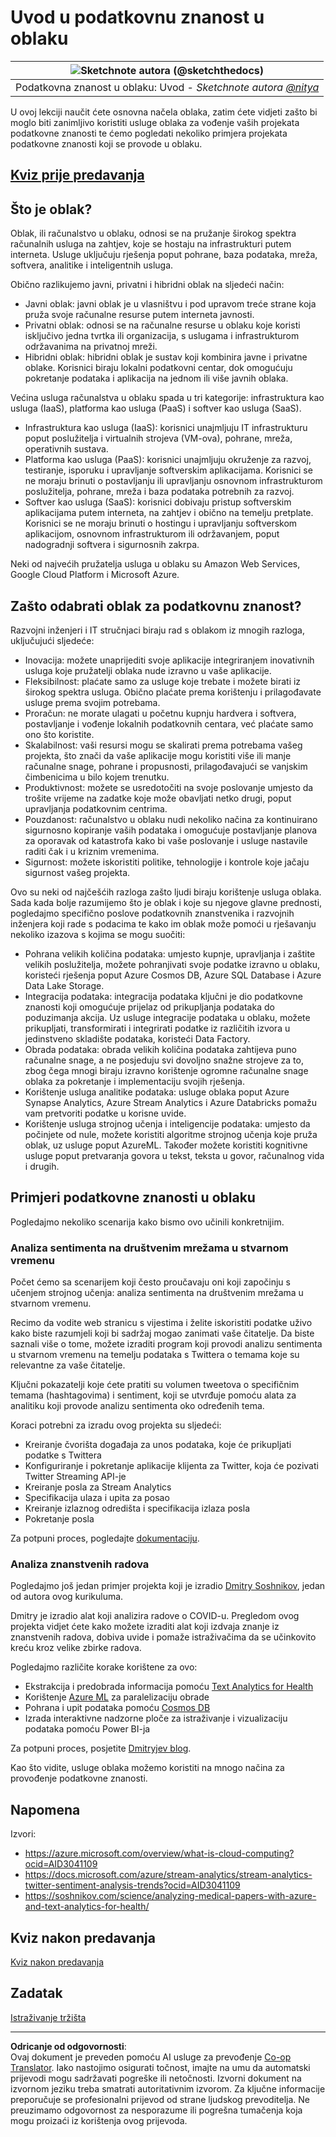 <!--
CO_OP_TRANSLATOR_METADATA:
{
  "original_hash": "408c55cab2880daa4e78616308bd5db7",
  "translation_date": "2025-08-30T17:47:02+00:00",
  "source_file": "5-Data-Science-In-Cloud/17-Introduction/README.md",
  "language_code": "hr"
}
-->
# Uvod u podatkovnu znanost u oblaku

|![ Sketchnote autora [(@sketchthedocs)](https://sketchthedocs.dev) ](../../sketchnotes/17-DataScience-Cloud.png)|
|:---:|
| Podatkovna znanost u oblaku: Uvod - _Sketchnote autora [@nitya](https://twitter.com/nitya)_ |

U ovoj lekciji naučit ćete osnovna načela oblaka, zatim ćete vidjeti zašto bi moglo biti zanimljivo koristiti usluge oblaka za vođenje vaših projekata podatkovne znanosti te ćemo pogledati nekoliko primjera projekata podatkovne znanosti koji se provode u oblaku.

## [Kviz prije predavanja](https://purple-hill-04aebfb03.1.azurestaticapps.net/quiz/32)

## Što je oblak?

Oblak, ili računalstvo u oblaku, odnosi se na pružanje širokog spektra računalnih usluga na zahtjev, koje se hostaju na infrastrukturi putem interneta. Usluge uključuju rješenja poput pohrane, baza podataka, mreža, softvera, analitike i inteligentnih usluga.

Obično razlikujemo javni, privatni i hibridni oblak na sljedeći način:

* Javni oblak: javni oblak je u vlasništvu i pod upravom treće strane koja pruža svoje računalne resurse putem interneta javnosti.
* Privatni oblak: odnosi se na računalne resurse u oblaku koje koristi isključivo jedna tvrtka ili organizacija, s uslugama i infrastrukturom održavanima na privatnoj mreži.
* Hibridni oblak: hibridni oblak je sustav koji kombinira javne i privatne oblake. Korisnici biraju lokalni podatkovni centar, dok omogućuju pokretanje podataka i aplikacija na jednom ili više javnih oblaka.

Većina usluga računalstva u oblaku spada u tri kategorije: infrastruktura kao usluga (IaaS), platforma kao usluga (PaaS) i softver kao usluga (SaaS).

* Infrastruktura kao usluga (IaaS): korisnici unajmljuju IT infrastrukturu poput poslužitelja i virtualnih strojeva (VM-ova), pohrane, mreža, operativnih sustava.
* Platforma kao usluga (PaaS): korisnici unajmljuju okruženje za razvoj, testiranje, isporuku i upravljanje softverskim aplikacijama. Korisnici se ne moraju brinuti o postavljanju ili upravljanju osnovnom infrastrukturom poslužitelja, pohrane, mreža i baza podataka potrebnih za razvoj.
* Softver kao usluga (SaaS): korisnici dobivaju pristup softverskim aplikacijama putem interneta, na zahtjev i obično na temelju pretplate. Korisnici se ne moraju brinuti o hostingu i upravljanju softverskom aplikacijom, osnovnom infrastrukturom ili održavanjem, poput nadogradnji softvera i sigurnosnih zakrpa.

Neki od najvećih pružatelja usluga u oblaku su Amazon Web Services, Google Cloud Platform i Microsoft Azure.

## Zašto odabrati oblak za podatkovnu znanost?

Razvojni inženjeri i IT stručnjaci biraju rad s oblakom iz mnogih razloga, uključujući sljedeće:

* Inovacija: možete unaprijediti svoje aplikacije integriranjem inovativnih usluga koje pružatelji oblaka nude izravno u vaše aplikacije.
* Fleksibilnost: plaćate samo za usluge koje trebate i možete birati iz širokog spektra usluga. Obično plaćate prema korištenju i prilagođavate usluge prema svojim potrebama.
* Proračun: ne morate ulagati u početnu kupnju hardvera i softvera, postavljanje i vođenje lokalnih podatkovnih centara, već plaćate samo ono što koristite.
* Skalabilnost: vaši resursi mogu se skalirati prema potrebama vašeg projekta, što znači da vaše aplikacije mogu koristiti više ili manje računalne snage, pohrane i propusnosti, prilagođavajući se vanjskim čimbenicima u bilo kojem trenutku.
* Produktivnost: možete se usredotočiti na svoje poslovanje umjesto da trošite vrijeme na zadatke koje može obavljati netko drugi, poput upravljanja podatkovnim centrima.
* Pouzdanost: računalstvo u oblaku nudi nekoliko načina za kontinuirano sigurnosno kopiranje vaših podataka i omogućuje postavljanje planova za oporavak od katastrofa kako bi vaše poslovanje i usluge nastavile raditi čak i u kriznim vremenima.
* Sigurnost: možete iskoristiti politike, tehnologije i kontrole koje jačaju sigurnost vašeg projekta.

Ovo su neki od najčešćih razloga zašto ljudi biraju korištenje usluga oblaka. Sada kada bolje razumijemo što je oblak i koje su njegove glavne prednosti, pogledajmo specifično poslove podatkovnih znanstvenika i razvojnih inženjera koji rade s podacima te kako im oblak može pomoći u rješavanju nekoliko izazova s kojima se mogu suočiti:

* Pohrana velikih količina podataka: umjesto kupnje, upravljanja i zaštite velikih poslužitelja, možete pohranjivati svoje podatke izravno u oblaku, koristeći rješenja poput Azure Cosmos DB, Azure SQL Database i Azure Data Lake Storage.
* Integracija podataka: integracija podataka ključni je dio podatkovne znanosti koji omogućuje prijelaz od prikupljanja podataka do poduzimanja akcija. Uz usluge integracije podataka u oblaku, možete prikupljati, transformirati i integrirati podatke iz različitih izvora u jedinstveno skladište podataka, koristeći Data Factory.
* Obrada podataka: obrada velikih količina podataka zahtijeva puno računalne snage, a ne posjeduju svi dovoljno snažne strojeve za to, zbog čega mnogi biraju izravno korištenje ogromne računalne snage oblaka za pokretanje i implementaciju svojih rješenja.
* Korištenje usluga analitike podataka: usluge oblaka poput Azure Synapse Analytics, Azure Stream Analytics i Azure Databricks pomažu vam pretvoriti podatke u korisne uvide.
* Korištenje usluga strojnog učenja i inteligencije podataka: umjesto da počinjete od nule, možete koristiti algoritme strojnog učenja koje pruža oblak, uz usluge poput AzureML. Također možete koristiti kognitivne usluge poput pretvaranja govora u tekst, teksta u govor, računalnog vida i drugih.

## Primjeri podatkovne znanosti u oblaku

Pogledajmo nekoliko scenarija kako bismo ovo učinili konkretnijim.

### Analiza sentimenta na društvenim mrežama u stvarnom vremenu

Počet ćemo sa scenarijem koji često proučavaju oni koji započinju s učenjem strojnog učenja: analiza sentimenta na društvenim mrežama u stvarnom vremenu.

Recimo da vodite web stranicu s vijestima i želite iskoristiti podatke uživo kako biste razumjeli koji bi sadržaj mogao zanimati vaše čitatelje. Da biste saznali više o tome, možete izraditi program koji provodi analizu sentimenta u stvarnom vremenu na temelju podataka s Twittera o temama koje su relevantne za vaše čitatelje.

Ključni pokazatelji koje ćete pratiti su volumen tweetova o specifičnim temama (hashtagovima) i sentiment, koji se utvrđuje pomoću alata za analitiku koji provode analizu sentimenta oko određenih tema.

Koraci potrebni za izradu ovog projekta su sljedeći:

* Kreiranje čvorišta događaja za unos podataka, koje će prikupljati podatke s Twittera
* Konfiguriranje i pokretanje aplikacije klijenta za Twitter, koja će pozivati Twitter Streaming API-je
* Kreiranje posla za Stream Analytics
* Specifikacija ulaza i upita za posao
* Kreiranje izlaznog odredišta i specifikacija izlaza posla
* Pokretanje posla

Za potpuni proces, pogledajte [dokumentaciju](https://docs.microsoft.com/azure/stream-analytics/stream-analytics-twitter-sentiment-analysis-trends?WT.mc_id=academic-77958-bethanycheum&ocid=AID30411099).

### Analiza znanstvenih radova

Pogledajmo još jedan primjer projekta koji je izradio [Dmitry Soshnikov](http://soshnikov.com), jedan od autora ovog kurikuluma.

Dmitry je izradio alat koji analizira radove o COVID-u. Pregledom ovog projekta vidjet ćete kako možete izraditi alat koji izdvaja znanje iz znanstvenih radova, dobiva uvide i pomaže istraživačima da se učinkovito kreću kroz velike zbirke radova.

Pogledajmo različite korake korištene za ovo:

* Ekstrakcija i predobrada informacija pomoću [Text Analytics for Health](https://docs.microsoft.com/azure/cognitive-services/text-analytics/how-tos/text-analytics-for-health?WT.mc_id=academic-77958-bethanycheum&ocid=AID3041109)
* Korištenje [Azure ML](https://azure.microsoft.com/services/machine-learning?WT.mc_id=academic-77958-bethanycheum&ocid=AID3041109) za paralelizaciju obrade
* Pohrana i upit podataka pomoću [Cosmos DB](https://azure.microsoft.com/services/cosmos-db?WT.mc_id=academic-77958-bethanycheum&ocid=AID3041109)
* Izrada interaktivne nadzorne ploče za istraživanje i vizualizaciju podataka pomoću Power BI-ja

Za potpuni proces, posjetite [Dmitryjev blog](https://soshnikov.com/science/analyzing-medical-papers-with-azure-and-text-analytics-for-health/).

Kao što vidite, usluge oblaka možemo koristiti na mnogo načina za provođenje podatkovne znanosti.

## Napomena

Izvori:
* https://azure.microsoft.com/overview/what-is-cloud-computing?ocid=AID3041109  
* https://docs.microsoft.com/azure/stream-analytics/stream-analytics-twitter-sentiment-analysis-trends?ocid=AID3041109  
* https://soshnikov.com/science/analyzing-medical-papers-with-azure-and-text-analytics-for-health/  

## Kviz nakon predavanja

[Kviz nakon predavanja](https://purple-hill-04aebfb03.1.azurestaticapps.net/quiz/33)

## Zadatak

[Istraživanje tržišta](assignment.md)

---

**Odricanje od odgovornosti**:  
Ovaj dokument je preveden pomoću AI usluge za prevođenje [Co-op Translator](https://github.com/Azure/co-op-translator). Iako nastojimo osigurati točnost, imajte na umu da automatski prijevodi mogu sadržavati pogreške ili netočnosti. Izvorni dokument na izvornom jeziku treba smatrati autoritativnim izvorom. Za ključne informacije preporučuje se profesionalni prijevod od strane ljudskog prevoditelja. Ne preuzimamo odgovornost za nesporazume ili pogrešna tumačenja koja mogu proizaći iz korištenja ovog prijevoda.